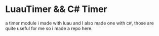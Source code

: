 # LuauTimer && C# Timer
a timer module i made with luau and I also made one with c#,
those are quite useful for me so i made a repo here.
